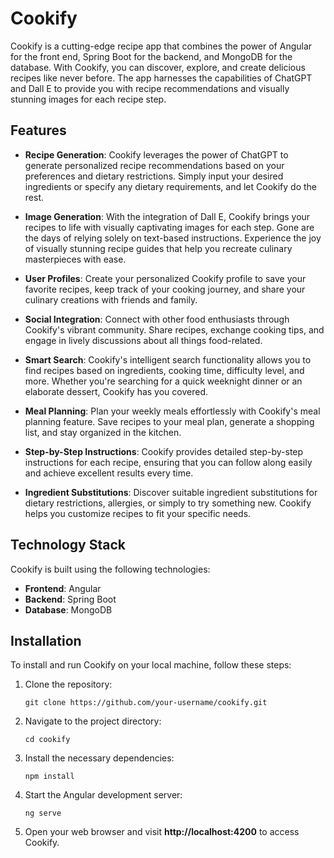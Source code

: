 # Cookify

Cookify is a cutting-edge recipe app that combines the power of Angular for the front end, Spring Boot for the backend, and MongoDB for the database. With Cookify, you can discover, explore, and create delicious recipes like never before. The app harnesses the capabilities of ChatGPT and Dall E to provide you with recipe recommendations and visually stunning images for each recipe step.

## Features

- **Recipe Generation**: Cookify leverages the power of ChatGPT to generate personalized recipe recommendations based on your preferences and dietary restrictions. Simply input your desired ingredients or specify any dietary requirements, and let Cookify do the rest.

- **Image Generation**: With the integration of Dall E, Cookify brings your recipes to life with visually captivating images for each step. Gone are the days of relying solely on text-based instructions. Experience the joy of visually stunning recipe guides that help you recreate culinary masterpieces with ease.

- **User Profiles**: Create your personalized Cookify profile to save your favorite recipes, keep track of your cooking journey, and share your culinary creations with friends and family.

- **Social Integration**: Connect with other food enthusiasts through Cookify's vibrant community. Share recipes, exchange cooking tips, and engage in lively discussions about all things food-related.

- **Smart Search**: Cookify's intelligent search functionality allows you to find recipes based on ingredients, cooking time, difficulty level, and more. Whether you're searching for a quick weeknight dinner or an elaborate dessert, Cookify has you covered.

- **Meal Planning**: Plan your weekly meals effortlessly with Cookify's meal planning feature. Save recipes to your meal plan, generate a shopping list, and stay organized in the kitchen.

- **Step-by-Step Instructions**: Cookify provides detailed step-by-step instructions for each recipe, ensuring that you can follow along easily and achieve excellent results every time.

- **Ingredient Substitutions**: Discover suitable ingredient substitutions for dietary restrictions, allergies, or simply to try something new. Cookify helps you customize recipes to fit your specific needs.

## Technology Stack

Cookify is built using the following technologies:

- **Frontend**: Angular
- **Backend**: Spring Boot
- **Database**: MongoDB

## Installation

To install and run Cookify on your local machine, follow these steps:

1. Clone the repository:

   ```shell
   git clone https://github.com/your-username/cookify.git
   
2. Navigate to the project directory:

   ```shell
   cd cookify

3. Install the necessary dependencies:

   ```shell
   npm install

4. Start the Angular development server:

   ```shell
   ng serve
   
5. Open your web browser and visit **http://localhost:4200** to access Cookify.
